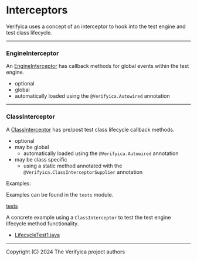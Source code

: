 # Interceptors

Verifyica uses a concept of an interceptor to hook into the test engine and test class lifecycle.

---

### EngineInterceptor

An [EngineInterceptor](api/src/main/java/org/verifyica/api/EngineInterceptor.java) has callback methods for global events within the test engine.

- optional
- global
- automatically loaded using the `@Verifyica.Autowired` annotation

---

### ClassInterceptor

A [ClassInterceptor](api/src/main/java/org/verifyica/api/ClassInterceptor.java) has pre/post test class lifecycle callback methods.

- optional
- may be global
  - automatically loaded using the `@Verifyica.Autowired` annotation
- may be class specific
  - using a static method annotated with the `@Verifyica.ClassInterceptorSupplier` annotation


Examples:

Examples can be found in the `tests` module.

[tests](tests/src/test/java/org/verifyica/test/interceptor)

A concrete example using a `ClassInterceptor` to test the test engine lifecycle method functionality.

- [LifecycleTest1.java](tests/src/test/java/org/verifyica/test/LifecycleTest1.java)

---

Copyright (C) 2024 The Verifyica project authors
